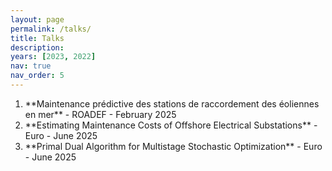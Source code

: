 ```yaml
---
layout: page
permalink: /talks/
title: Talks
description: 
years: [2023, 2022]
nav: true
nav_order: 5
---
```


<ol>
  <li>**Maintenance prédictive des stations de raccordement des
éoliennes en mer** - ROADEF - February 2025 </li>
  <li>**Estimating Maintenance Costs of Offshore Electrical Substations** - Euro - June 2025 </li>
  <li> **Primal Dual Algorithm for Multistage Stochastic Optimization** - Euro - June 2025</li>
</ol>
